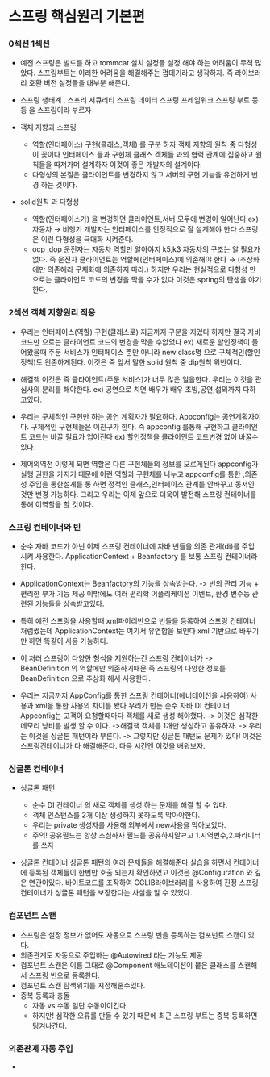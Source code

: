 # 스프링 핵심원리 기본편

### 0섹션 1섹션

   - 예전 스프링은 빌드를 하고 tommcat 설치 설정들 설정 해야 하는 어려움이 무척 많았다. 스프링부트는 이러한 어려움을 해결해주는 껍데기라고 생각하자. 즉 라이브러리 호환 버전 설정들을 대부분 해준다.
  
  - 스프링 생태계 , 스프리 서큐리티 스프링 데이터 스프링 프레임워크 스프링 부트 등등 을 스프링이라 부르자
   
   - 객체 지향과 스프링

       - 역할(인터페이스) 구현(클래스,객체) 를 구분 하자 객체 지향의 원칙 중 다형성이 꽃이다 인터페이스 들과 구현체 클래스 겍체들 과의 협력 관계에 집중하고 원칙들을 따져가며 설계하자 이것이 좋은 개발자의 설계이다.
      - 다형성의 본질은 클라이언트를 변경하지 않고 서버의 구현 기능을 유연하게 변경 하는 것이다.
   - solid원칙 과 다형성
   
       - 역할(인터페이스가) 을 변경하면 클라이언트,서버 모두에 변경이 일어난다 ex) 자동차 → 비행기 개발자는 인터페이스를 안정적으로 잘 설계해야 한다 스프링은 이런 다형성을 극대화 시켜준다.
       - ocp ,dop 운전자는 자동차 역할만 알아야지 k5,k3 자동차의 구조는 알 필요가 없다. 즉 운전자 클라이언트는 역할에(인터페이스)에 의존해야 한다 → (추상화에만 의존해라 구체화에 의존하지 마라.)
           하지만 우리는  현실적으로 다형성 만으로는 클라이언트 코드의 변경을 막을 수가 없다 이것은 spring의 탄생을 야기한다.

### 2섹션 객체 지향원리 적용


   - 우리는 인터페이스(역할) 구현(클래스로) 지금까지 구분을 지었다 하지만 결국 자바코드만 으로는 클라이언트 코드의 변경을 막을 수없었다 ex) 새로운 할인정책이 들어왔을때 주문 서비스가 인터페이스 뿐만 아니라 new class명 으로 구체적인(할인정책)도 읜존하게된다. 이것은 즉 앞서 말한 solid 원칙  중 dip원칙 위반이다.

   - 해결책
      이것은 즉 클라이언트(주문 서비스)가 너무 많은 일을한다. 우리는 이것을  관심사의 분리를 해야한다. ex) 공연으로 치면 배우가 배우 초빙,공연,섭외까지 다하고있다.
     
   -  우리는 구체적인 구현만 하는 공연 계획자가 필요하다. Appconfig는 공연계획자이다. 구체적인 구현체들은 이친구가 한다. 즉 appconfig 를통해 구현하고 클라이언트 코드는 바꿀     필요가 업어진다 ex) 할인정책을 클라이언트 코드변경 없이 바꿀수있다.

   - 제어의역전
      이렇게 되면 역할은 다른 구현체들의 정보를 모르게된다 appconfig가 실행 권한을 가지기 때문에 이런 역할과 구현체를 나누고 appconfig를 통한 ,의존성 주입을 통한설계를 통   하면 정적인 클래스,인터페이스 관계를 안바꾸고 동저인 것만 변경 가능하다. 그리고 우리는 이제 앞으로 더욱이 발전해 스프링 컨테이너를 통해 이역할을 할 것이다.
      
      
### 스프링 컨테이너와 빈

   - 순수 자바 코드가 아닌 이제 스프링 컨테이너에 자바 빈들을 의존 관계(di)를 주입 시켜 사용한다.      ApplicationContext + Beanfactory 를 보통 스프링 컨테이너라 한다.
   
   - ApplicationContext는 Beanfactory의 기능을 상속받는다. -> 빈의 관리 기능 + 편리한 부가 기능 제공   이밖에도 여러 편리학 어플리케이션 이벤트, 환경 변수등 관련된 기능들을 상속받고있다.
   
   - 특히 예전 스프링을 사용할때 xml파이리반으로 빈들을 등록하여 스프링 컨테이너 처럼썼는데 ApplicationContext는 여기서 유연함을 보인다 xml 기반으로 바꾸기만 하면 똑같이 사용 가능하다.
   
   - 이 처러 스프링이 다양한 형식을 지원하는건 스프링 컨테이너가 -> BeanDefinition 의 역할에만 의존하기때문 즉 스프링의 다양한 정보를 BeanDefinition 으로 추상화 해서 사용한다.

 - 우리는 지금까지 AppConfig를 통한 스프링 컨테이너(에너테이션을 사용하여) 사용과 xml을 통한 사용의 차이를 봤다 우리가 만든 순수 자바 DI 컨테이너 Appconfig는  고객이 요청할때마다 객체를 새로 생성 해야했다. -> 이것은 심각한 메모리 낭비를 발생 할 수 이다. ->해결책 객체를 1개만 생성하고 공유하자.
  -> 우리는 이것을 싱글톤 패턴이라 부른다. -> 그렇지만 싱글톤 패턴도 문제가 있다! 이것은 스프링컨테이너가 다 해결해준다. 다음 시간엔 이것을 배워보자.

### 싱글톤 컨테이너


   - 싱글톤 패턴
   
     -  순수 DI 컨테이너 의 새로 객체를 생성 하는 문제를 해결 할 수 있다.
     -  객체 인스턴스를 2개 이상 생성하지 못하도록 막아야한다.
     -  우리는 private 생성자를 사용해 외부에서 new사용을 막아보았다.
     -  주의! 공유필드는 항상 조심하자 필드를 공유하지말ㄹ고 1.지역변수,2.파라미터를 쓰자
 
 - 싱글톤 컨테이너
     싱글톤 패턴의 여러 문제들을 해결해준다 실습을 하면서 컨테이너에 등록된 객체들이 한번만 호출 되는지 확인하였고  이것은 @Configuration 와 깊은 연관이있다. 바이트코드를    조작하여 CGLIB라이브러리를 사용하여  진정 스프링 컨테이너가 싱글톤 패턴을 보장한다는 사실을 알 수 있었다.
     
     
     

### 컴포넌트 스캔
  
  
  - 스프링은 설정 정보가 없어도 자동으로 스프링 빈을 등록하는 컴포넌트 스캔이 있다.
  - 의존관계도 자동으로 주입하는 @Autowired 라는 기능도 제공
  - 컴포넌트 스캔은 이름 그대로 @Component 애노테이션이 붙은 클래스를 스캔해서 스프링 빈으로 등록한다.
  - 컴포넌트 스캔 탐색위치를 지정해줄수있다.
  - 중복 등록과 충돌
      -  자동 vs 수동 일단 수동이이긴다.
      -  하지만! 심각한 오류를 만들 수 있기 때문에 최근 스프링 부트는 중복 등록하면 팅겨나간다.
      
      

### 의존관계 자동 주입

   - 
